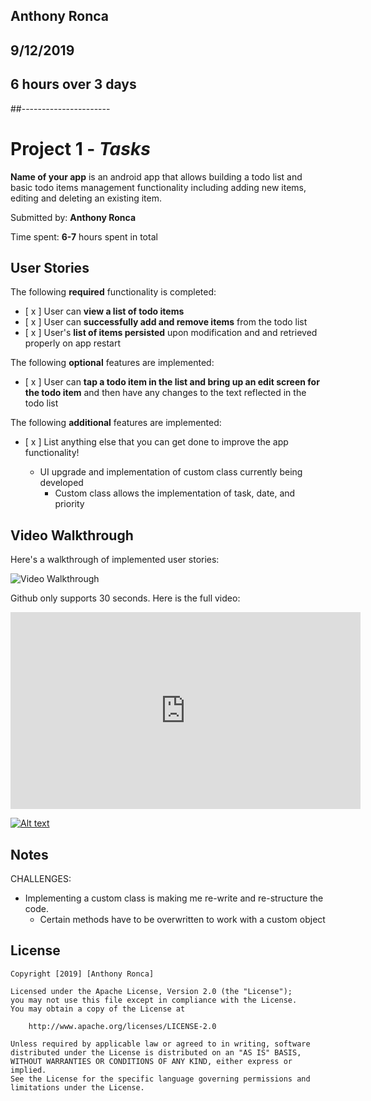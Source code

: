 ## Anthony Ronca
## 9/12/2019
## 6 hours over 3 days
##----------------------


# Project 1 - *Tasks*

**Name of your app** is an android app that allows building a todo list and basic todo items management functionality including adding new items, editing and deleting an existing item.

Submitted by: **Anthony Ronca**

Time spent: **6-7** hours spent in total

## User Stories

The following **required** functionality is completed:

* [ x ] User can **view a list of todo items**
* [ x ] User can **successfully add and remove items** from the todo list
* [ x ] User's **list of items persisted** upon modification and and retrieved properly on app restart

The following **optional** features are implemented:

* [ x ] User can **tap a todo item in the list and bring up an edit screen for the todo item** and then have any changes to the text reflected in the todo list

The following **additional** features are implemented:

* [ x ] List anything else that you can get done to improve the app functionality!
  
  - UI upgrade and implementation of custom class currently being developed
    - Custom class allows the implementation of task, date, and priority

## Video Walkthrough

Here's a walkthrough of implemented user stories:

<img src='https://i.imgur.com/ar6mUPR.gif' title='Video Walkthrough' width='' alt='Video Walkthrough' />

Github only supports 30 seconds. Here is the full video:

<iframe width="560" height="315" src="https://www.youtube.com/embed/lPT8xyrFbm0" frameborder="0" allow="accelerometer; autoplay; encrypted-media; gyroscope; picture-in-picture" allowfullscreen></iframe>

[![Alt text](https://img.youtube.com/vi/VID/0.jpg)](https://www.youtube.com/watch?v=lPT8xyrFbm0)

## Notes

CHALLENGES:

  - Implementing a custom class is making me re-write and re-structure the code.
      - Certain methods have to be overwritten to work with a custom object


## License

    Copyright [2019] [Anthony Ronca]

    Licensed under the Apache License, Version 2.0 (the "License");
    you may not use this file except in compliance with the License.
    You may obtain a copy of the License at

        http://www.apache.org/licenses/LICENSE-2.0

    Unless required by applicable law or agreed to in writing, software
    distributed under the License is distributed on an "AS IS" BASIS,
    WITHOUT WARRANTIES OR CONDITIONS OF ANY KIND, either express or implied.
    See the License for the specific language governing permissions and
    limitations under the License.
